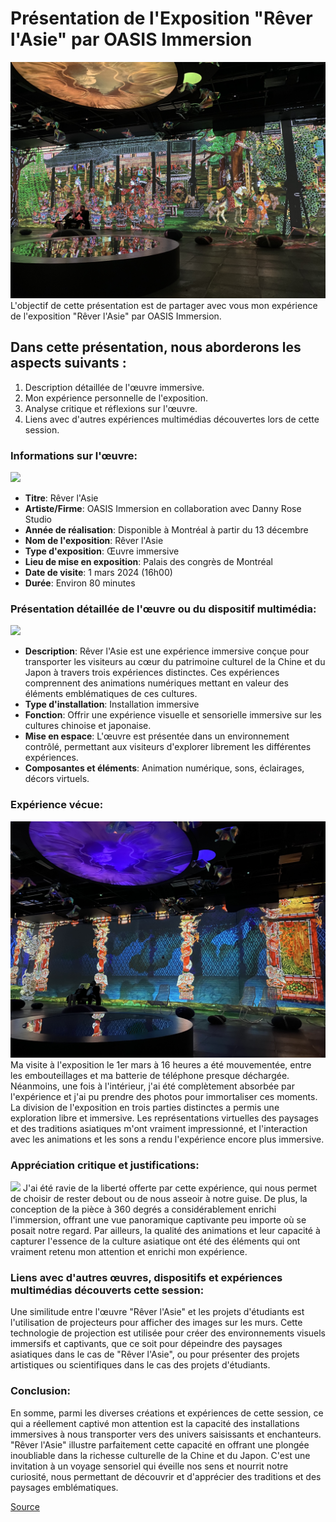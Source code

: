 # Présentation de l'Exposition "Rêver l'Asie" par OASIS Immersion
<img src="/Oasis immersion/medias/salle_1_photo_01.jpeg">
L'objectif de cette présentation est de partager avec vous mon expérience de l'exposition "Rêver l'Asie" par OASIS Immersion.

## Dans cette présentation, nous aborderons les aspects suivants :
1. Description détaillée de l'œuvre immersive.
2. Mon expérience personnelle de l'exposition.
3. Analyse critique et réflexions sur l'œuvre.
4. Liens avec d'autres expériences multimédias découvertes lors de cette session.

### Informations sur l'œuvre:
<img src="/Oasis immersion/medias/salle_3_photo_03.jpeg">

- **Titre**: Rêver l'Asie
- **Artiste/Firme**: OASIS Immersion en collaboration avec Danny Rose Studio
- **Année de réalisation**: Disponible à Montréal à partir du 13 décembre
- **Nom de l'exposition**: Rêver l'Asie
- **Type d'exposition**: Œuvre immersive
- **Lieu de mise en exposition**: Palais des congrès de Montréal
- **Date de visite**: 1 mars 2024 (16h00)
-  **Durée**: Environ 80 minutes

### Présentation détaillée de l'œuvre ou du dispositif multimédia:
<img src="/Oasis immersion/medias/équipement.jpeg">

- **Description**: Rêver l'Asie est une expérience immersive conçue pour transporter les visiteurs au cœur du patrimoine culturel de la Chine et du Japon à travers trois expériences distinctes. Ces expériences comprennent des animations numériques mettant en valeur des éléments emblématiques de ces cultures.
- **Type d'installation**: Installation immersive
- **Fonction**: Offrir une expérience visuelle et sensorielle immersive sur les cultures chinoise et japonaise.
- **Mise en espace**: L'œuvre est présentée dans un environnement contrôlé, permettant aux visiteurs d'explorer librement les différentes expériences.
- **Composantes et éléments**: Animation numérique, sons, éclairages, décors virtuels.

### Expérience vécue:
<img src="/Oasis immersion/medias/salle_1_photo_03.jpeg">
Ma visite à l'exposition le 1er mars à 16 heures a été mouvementée, entre les embouteillages et ma batterie de téléphone presque déchargée. Néanmoins, une fois à l'intérieur, j'ai été complètement absorbée par l'expérience et j'ai pu prendre des photos pour immortaliser ces moments. La division de l'exposition en trois parties distinctes a permis une exploration libre et immersive. Les représentations virtuelles des paysages et des traditions asiatiques m'ont vraiment impressionné, et l'interaction avec les animations et les sons a rendu l'expérience encore plus immersive.

### Appréciation critique et justifications:
<img src="/Oasis immersion/medias/salle_3_photo_02.jpeg">
J'ai été ravie de la liberté offerte par cette expérience, qui nous permet de choisir de rester debout ou de nous asseoir à notre guise. De plus, la conception de la pièce à 360 degrés a considérablement enrichi l'immersion, offrant une vue panoramique captivante peu importe où se posait notre regard. Par ailleurs, la qualité des animations et leur capacité à capturer l'essence de la culture asiatique ont été des éléments qui ont vraiment retenu mon attention et enrichi mon expérience.

### Liens avec d'autres œuvres, dispositifs et expériences multimédias découverts cette session:
Une similitude entre l'œuvre "Rêver l'Asie" et les projets d'étudiants est l'utilisation de projecteurs pour afficher des images sur les murs. Cette technologie de projection est utilisée pour créer des environnements visuels immersifs et captivants, que ce soit pour dépeindre des paysages asiatiques dans le cas de "Rêver l'Asie", ou pour présenter des projets artistiques ou scientifiques dans le cas des projets d'étudiants.

### Conclusion:
En somme, parmi les diverses créations et expériences de cette session, ce qui a réellement captivé mon attention est la capacité des installations immersives à nous transporter vers des univers saisissants et enchanteurs. "Rêver l'Asie" illustre parfaitement cette capacité en offrant une plongée inoubliable dans la richesse culturelle de la Chine et du Japon. C'est une invitation à un voyage sensoriel qui éveille nos sens et nourrit notre curiosité, nous permettant de découvrir et d'apprécier des traditions et des paysages emblématiques.

[Source](https://oasis.im/rever-l-asie/)

